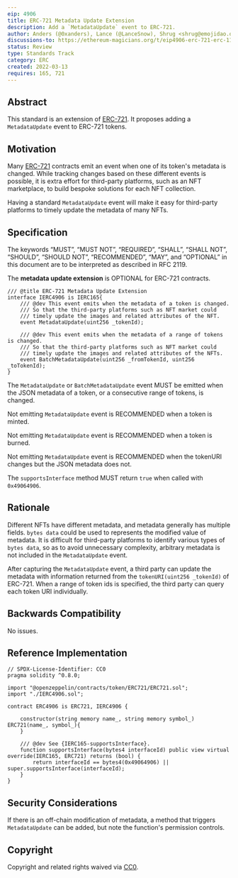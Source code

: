 ```yaml
---
eip: 4906
title: ERC-721 Metadata Update Extension
description: Add a `MetadataUpdate` event to ERC-721.
author: Anders (@0xanders), Lance (@LanceSnow), Shrug <shrug@emojidao.org>, Nathan (nathan.gang@gemini.com)
discussions-to: https://ethereum-magicians.org/t/eip4906-erc-721-erc-1155-metadata-update-extension/8588
status: Review
type: Standards Track
category: ERC
created: 2022-03-13
requires: 165, 721
---
```


## Abstract

This standard is an extension of [ERC-721](./eip-721.md). It proposes adding a `MetadataUpdate` event to ERC-721 tokens.

## Motivation

Many [ERC-721](./eip-721.md) contracts emit an event when one of its token's metadata is changed. While tracking changes based on these different events is possible, it is extra effort for third-party platforms, such as an NFT marketplace, to build bespoke solutions for each NFT collection.

Having a standard `MetadataUpdate` event will make it easy for third-party platforms to timely update the metadata of many NFTs.

## Specification

The keywords “MUST”, “MUST NOT”, “REQUIRED”, “SHALL”, “SHALL NOT”, “SHOULD”, “SHOULD NOT”, “RECOMMENDED”, “MAY”, and “OPTIONAL” in this document are to be interpreted as described in RFC 2119.

The **metadata update extension** is OPTIONAL for ERC-721 contracts.


```solidity
/// @title ERC-721 Metadata Update Extension
interface IERC4906 is IERC165{
    /// @dev This event emits when the metadata of a token is changed.
    /// So that the third-party platforms such as NFT market could
    /// timely update the images and related attributes of the NFT.
    event MetadataUpdate(uint256 _tokenId);

    /// @dev This event emits when the metadata of a range of tokens is changed.
    /// So that the third-party platforms such as NFT market could
    /// timely update the images and related attributes of the NFTs.    
    event BatchMetadataUpdate(uint256 _fromTokenId, uint256 _toTokenId);
}
```

The `MetadataUpdate` or `BatchMetadataUpdate` event MUST be emitted when the JSON metadata of a token, or a consecutive range of tokens, is changed.

Not emitting `MetadataUpdate` event is RECOMMENDED when a token is minted.

Not emitting `MetadataUpdate` event is RECOMMENDED  when a token is burned.

Not emitting `MetadataUpdate` event is RECOMMENDED  when the tokenURI changes but the JSON metadata does not.

The `supportsInterface` method MUST return `true` when called with `0x49064906`.

## Rationale

Different NFTs have different metadata, and metadata generally has multiple fields. `bytes data` could be used to represents the modified value of metadata.  It is difficult for third-party platforms to identify various types of `bytes data`, so as to avoid unnecessary complexity, arbitrary metadata is not included in the `MetadataUpdate` event.

After capturing the `MetadataUpdate` event, a third party can update the metadata with information returned from the `tokenURI(uint256 _tokenId)` of ERC-721. When a range of token ids is specified, the third party can query each token URI individually.

## Backwards Compatibility

No issues.

## Reference Implementation

```solidity
// SPDX-License-Identifier: CC0
pragma solidity ^0.8.0;

import "@openzeppelin/contracts/token/ERC721/ERC721.sol";
import "./IERC4906.sol";

contract ERC4906 is ERC721, IERC4906 {

    constructor(string memory name_, string memory symbol_) ERC721(name_, symbol_){
    }

    /// @dev See {IERC165-supportsInterface}.
    function supportsInterface(bytes4 interfaceId) public view virtual override(IERC165, ERC721) returns (bool) {
        return interfaceId == bytes4(0x49064906) || super.supportsInterface(interfaceId);
    }
}
```

## Security Considerations

If there is an off-chain modification of metadata, a method that triggers `MetadataUpdate` can be added, but note the function's permission controls.

## Copyright

Copyright and related rights waived via [CC0](../LICENSE.md).

